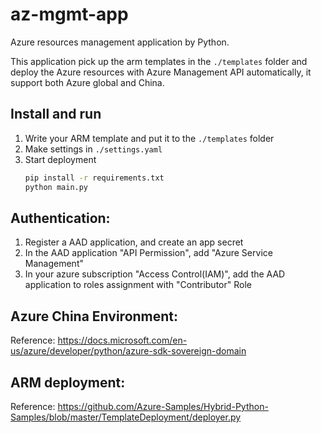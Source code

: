 # az-mgmt-app
Azure resources management application by Python.

This application pick up the arm templates in the `./templates` folder and deploy the Azure resources with Azure Management API automatically, it support both Azure global and China.

## Install and run
1. Write your ARM template and put it to the `./templates` folder
2. Make settings in `./settings.yaml`
3. Start deployment
   ```bash
   pip install -r requirements.txt
   python main.py
   ```

## Authentication:
1. Register a AAD application, and create an app secret
2. In the AAD application "API Permission", add "Azure Service Management"
3. In your azure subscription "Access Control(IAM)", add the AAD application to roles assignment with "Contributor" Role

## Azure China Environment: 
Reference: https://docs.microsoft.com/en-us/azure/developer/python/azure-sdk-sovereign-domain

## ARM deployment:
Reference: https://github.com/Azure-Samples/Hybrid-Python-Samples/blob/master/TemplateDeployment/deployer.py

